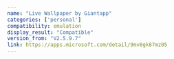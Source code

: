 ```yaml
---
name: "Live Wallpaper by Giantapp"
categories: ['personal']
compatibility: emulation
display_result: "Compatible"
version_from: "V2.5.9.7"
link: https://apps.microsoft.com/detail/9mv8gk87mz05
---
```

